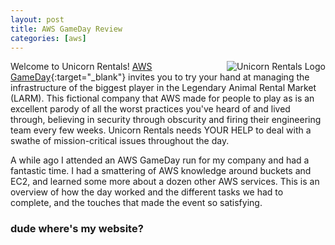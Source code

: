 ```yaml
---
layout: post
title: AWS GameDay Review
categories: [aws]
---
```


<img src="{{ site.baseurl }}public/images/unicorn_rentals.png" align="right" alt="Unicorn Rentals Logo">

Welcome to Unicorn Rentals! [AWS GameDay](https://aws.amazon.com/gameday/){:target="_blank"} 
invites you to try your hand at managing
the infrastructure of the biggest player in the Legendary Animal Rental Market (LARM).
This fictional company that AWS made for people to play as is an excellent parody of all the worst practices you've heard of and lived through, believing in security
through obscurity and firing their engineering team every few weeks. Unicorn Rentals needs
YOUR HELP to deal with a swathe of mission-critical issues throughout the day.

<!--more-->

A while ago I attended an AWS GameDay run for my company and had a fantastic time.
I had a smattering of AWS knowledge around buckets and EC2, and learned some more about a dozen
other AWS services. This is an overview of how the day worked and the different tasks we had to
complete, and the touches that made the event so satisfying.

### dude where's my website?
